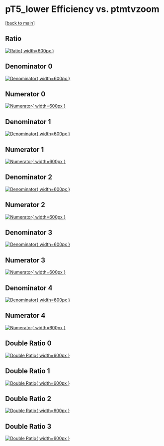 # pT5_lower Efficiency vs. ptmtvzoom

[[back to main](./)]



## Ratio

[![Ratio](../mtv/var/pT5_lower_vtr_13_0_eff_ptmtvzoom.png){ width=600px }](../mtv/var/pT5_lower_vtr_13_0_eff_ptmtvzoom.pdf)

## Denominator 0

[![Denominator](../mtv/den/pT5_lower_vtr_13_0_eff_ptmtvzoom_den0.png){ width=600px }](../mtv/den/pT5_lower_vtr_13_0_eff_ptmtvzoom_den0.pdf)

## Numerator 0

[![Numerator](../mtv/num/pT5_lower_vtr_13_0_eff_ptmtvzoom_num0.png){ width=600px }](../mtv/num/pT5_lower_vtr_13_0_eff_ptmtvzoom_num0.pdf)

## Denominator 1

[![Denominator](../mtv/den/pT5_lower_vtr_13_0_eff_ptmtvzoom_den1.png){ width=600px }](../mtv/den/pT5_lower_vtr_13_0_eff_ptmtvzoom_den1.pdf)

## Numerator 1

[![Numerator](../mtv/num/pT5_lower_vtr_13_0_eff_ptmtvzoom_num1.png){ width=600px }](../mtv/num/pT5_lower_vtr_13_0_eff_ptmtvzoom_num1.pdf)

## Denominator 2

[![Denominator](../mtv/den/pT5_lower_vtr_13_0_eff_ptmtvzoom_den2.png){ width=600px }](../mtv/den/pT5_lower_vtr_13_0_eff_ptmtvzoom_den2.pdf)

## Numerator 2

[![Numerator](../mtv/num/pT5_lower_vtr_13_0_eff_ptmtvzoom_num2.png){ width=600px }](../mtv/num/pT5_lower_vtr_13_0_eff_ptmtvzoom_num2.pdf)

## Denominator 3

[![Denominator](../mtv/den/pT5_lower_vtr_13_0_eff_ptmtvzoom_den3.png){ width=600px }](../mtv/den/pT5_lower_vtr_13_0_eff_ptmtvzoom_den3.pdf)

## Numerator 3

[![Numerator](../mtv/num/pT5_lower_vtr_13_0_eff_ptmtvzoom_num3.png){ width=600px }](../mtv/num/pT5_lower_vtr_13_0_eff_ptmtvzoom_num3.pdf)

## Denominator 4

[![Denominator](../mtv/den/pT5_lower_vtr_13_0_eff_ptmtvzoom_den4.png){ width=600px }](../mtv/den/pT5_lower_vtr_13_0_eff_ptmtvzoom_den4.pdf)

## Numerator 4

[![Numerator](../mtv/num/pT5_lower_vtr_13_0_eff_ptmtvzoom_num4.png){ width=600px }](../mtv/num/pT5_lower_vtr_13_0_eff_ptmtvzoom_num4.pdf)

## Double Ratio 0

[![Double Ratio](../mtv/ratio/pT5_lower_vtr_13_0_eff_ptmtvzoom_ratio0.png){ width=600px }](../mtv/ratio/pT5_lower_vtr_13_0_eff_ptmtvzoom_ratio0.pdf)

## Double Ratio 1

[![Double Ratio](../mtv/ratio/pT5_lower_vtr_13_0_eff_ptmtvzoom_ratio1.png){ width=600px }](../mtv/ratio/pT5_lower_vtr_13_0_eff_ptmtvzoom_ratio1.pdf)

## Double Ratio 2

[![Double Ratio](../mtv/ratio/pT5_lower_vtr_13_0_eff_ptmtvzoom_ratio2.png){ width=600px }](../mtv/ratio/pT5_lower_vtr_13_0_eff_ptmtvzoom_ratio2.pdf)

## Double Ratio 3

[![Double Ratio](../mtv/ratio/pT5_lower_vtr_13_0_eff_ptmtvzoom_ratio3.png){ width=600px }](../mtv/ratio/pT5_lower_vtr_13_0_eff_ptmtvzoom_ratio3.pdf)

